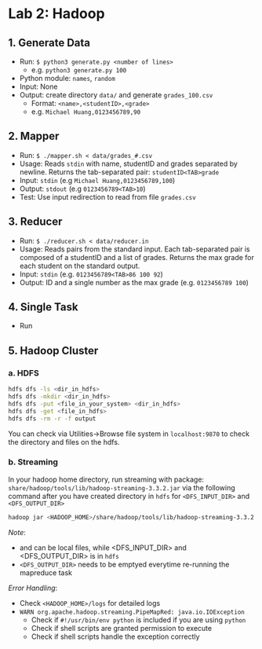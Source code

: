 # Lab 2: Hadoop

## 1. Generate Data

- Run: `$ python3 generate.py <number of lines>`
  - e.g. `python3 generate.py 100`
- Python module: `names`, `random`
- Input: None
- Output: create directory `data/` and generate `grades_100.csv`
  - Format: `<name>,<studentID>,<grade>`
  - e.g. `Michael Huang,0123456789,90`

## 2. Mapper

- Run: `$ ./mapper.sh < data/grades_#.csv`
- Usage: Reads `stdin` with name, studentID and grades separated by newline. Returns the tab-separated pair: `studentID<TAB>grade`
- Input: `stdin` (e.g `Michael Huang,0123456789,100`)
- Output: `stdout` (e.g `0123456789<TAB>10`)
- Test: Use input redirection to read from file `grades.csv`

## 3. Reducer

- Run: `$ ./reducer.sh < data/reducer.in`
- Usage: Reads pairs from the standard input. Each tab-separated pair is composed of a studentID and a list of grades. Returns the max grade for each student on the standard output.
- Input: `stdin` (e.g. `0123456789<TAB>86 100 92`)
- Output: ID and a single number as the max grade (e.g. `0123456789 100`)

## 4. Single Task

- Run

## 5. Hadoop Cluster

### a. HDFS

```bash
hdfs dfs -ls <dir_in_hdfs>
hdfs dfs -mkdir <dir_in_hdfs>
hdfs dfs -put <file_in_your_system> <dir_in_hdfs>
hdfs dfs -get <file_in_hdfs>
hdfs dfs -rm -r -f output
```

You can check via Utilities->Browse file system in `localhost:9870` to check the directory and files on the hdfs.

### b. Streaming

In your hadoop home directory, run streaming with package: `share/hadoop/tools/lib/hadoop-streaming-3.3.2.jar` via the following command after you have created directory in `hdfs` for `<DFS_INPUT_DIR>` and `<DFS_OUTPUT_DIR>`

```bash
hadoop jar <HADOOP_HOME>/share/hadoop/tools/lib/hadoop-streaming-3.3.2.jar -input <DFS_INPUT_DIR> -output <DFS_OUTPUT_DIR> -mapper <MAPPER> -reducer <REDUCER> -file <LOCAL_MAPPER_DIR>  -file <LOCAL_REDUCER_DIR>
```

*Note*:

- <MAPPER> and <REDUCER> can be local files, while <DFS_INPUT_DIR> and <DFS_OUTPUT_DIR> is in `hdfs`
- `<DFS_OUTPUT_DIR>` needs to be emptyed everytime re-running the mapreduce task

*Error Handling*:

- Check `<HADOOP_HOME>/logs` for detailed logs
- `WARN org.apache.hadoop.streaming.PipeMapRed: java.io.IOException`
  - Check if `#!/usr/bin/env python` is included if you are using `python`
  - Check if shell scripts are granted permission to execute
  - Check if shell scripts handle the exception correctly
